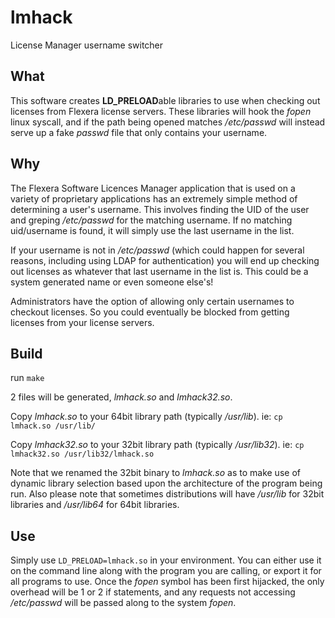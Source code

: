 # lmhack
License Manager username switcher

## What

This software creates **LD_PRELOAD**able libraries to use when checking out licenses from Flexera license servers. These libraries will hook the *fopen* linux syscall, and if the path being opened matches */etc/passwd* will instead serve up a fake *passwd* file that only contains your username. 

## Why
The Flexera Software Licences Manager application that is used on a variety of proprietary applications has an extremely simple method of determining a user's username. This involves finding the UID of the user and greping */etc/passwd* for the matching username. If no matching uid/username is found, it will simply use the last username in the list.

If your username is not in */etc/passwd* (which could happen for several reasons, including using LDAP for authentication) you will end up checking out licenses as whatever that last username in the list is. This could be a system generated name or even someone else's!

Administrators have the option of allowing only certain usernames to checkout licenses. So you could eventually be blocked from getting licenses from your license servers.

## Build

run `make`

2 files will be generated, *lmhack.so* and *lmhack32.so*.

Copy *lmhack.so* to your 64bit library path (typically */usr/lib*). ie:
`cp lmhack.so /usr/lib/`

Copy *lmhack32.so* to your 32bit library path (typically */usr/lib32*). ie:
`cp lmhack32.so /usr/lib32/lmhack.so`

Note that we renamed the 32bit binary to *lmhack.so* as to make use of dynamic library selection based upon the architecture of the program being run. Also please note that sometimes distributions will have */usr/lib* for 32bit libraries and */usr/lib64* for 64bit libraries.

## Use

Simply use `LD_PRELOAD=lmhack.so` in your environment. You can either use it on the command line along with the program you are calling, or export it for all programs to use. Once the *fopen* symbol has been first hijacked, the only overhead will be 1 or 2 if statements, and any requests not accessing */etc/passwd* will be passed along to the system *fopen*.

